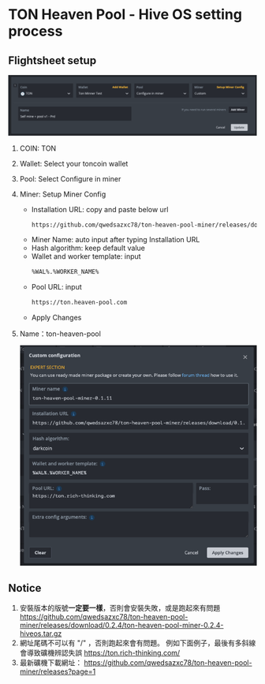 # TON Heaven Pool - Hive OS setting process

## Flightsheet setup

![alt text](https://github.com/qwedsazxc78/ton-heaven-pool-miner/blob/main/image/%E9%A3%9B%E8%A1%8C%E5%84%80%E8%A1%A8%E6%9D%BF%E8%A8%AD%E5%AE%9A.png?raw=true)

1. COIN: TON
2. Wallet: Select your toncoin wallet
3. Pool: Select Configure in miner
4. Miner: Setup Miner Config
   - Installation URL: copy and paste below url
      ```sh
      https://github.com/qwedsazxc78/ton-heaven-pool-miner/releases/download/0.2.4/ton-heaven-pool-miner-0.2.4-hiveos.tar.gz
      ```
   - Miner Name: auto input after typing Installation URL
   - Hash algorithm: keep default value
   - Wallet and worker template: input
      ```sh
      %WAL%.%WORKER_NAME%
      ```
   - Pool URL: input
      ```sh
      https://ton.heaven-pool.com
      ```
   - Apply Changes
5. Name：ton-heaven-pool

   ![alt text](https://github.com/qwedsazxc78/ton-heaven-pool-miner/blob/main/image/%E9%A3%9B%E8%A1%8C%E5%84%80%E8%A1%A8%E6%9D%BF%E8%A8%AD%E5%AE%9A-%E5%AE%A2%E8%A3%BD%E5%8C%96%E8%A8%AD%E5%AE%9A.png?raw=true)

## Notice

1. 安裝版本的版號**一定要一樣**，否則會安裝失敗，或是跑起來有問題
   https://github.com/qwedsazxc78/ton-heaven-pool-miner/releases/download/0.2.4/ton-heaven-pool-miner-0.2.4-hiveos.tar.gz
2. 網址尾碼不可以有 "/" ，否則跑起來會有問題。
   例如下面例子，最後有多斜線會導致礦機辨認失誤
   https://ton.rich-thinking.com/
3. 最新礦機下載網址： https://github.com/qwedsazxc78/ton-heaven-pool-miner/releases?page=1
